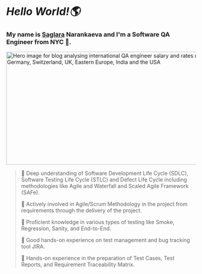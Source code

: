 # ***Hello World!🌎***
### My name is <a href="https://www.linkedin.com/in/saglara-narankaeva/" rel="nofollow">Saglara</a> Narankaeva and  I'm a Software QA Engineer from NYC 🗽.

<img width="650" height="301" src="https://kruschecompany.com/wp-content/uploads/2022/09/Hero-image-for-blog-analysing-international-QA-engineer-salary-and-rates-ranges-covering-Germany-Switzerland-UK-Eastern-Europe-India-and-the-USA-650x301.jpg" data-src="https://kruschecompany.com/wp-content/uploads/2022/09/Hero-image-for-blog-analysing-international-QA-engineer-salary-and-rates-ranges-covering-Germany-Switzerland-UK-Eastern-Europe-India-and-the-USA-650x301.jpg" class="attachment-post-thumbnail size-post-thumbnail wp-post-image lazyloaded" alt="Hero image for blog analysing international QA engineer salary and rates ranges covering Germany, Switzerland, UK, Eastern Europe, India and the USA" decoding="async" loading="lazy" data-srcset="https://kruschecompany.com/wp-content/uploads/2022/09/Hero-image-for-blog-analysing-international-QA-engineer-salary-and-rates-ranges-covering-Germany-Switzerland-UK-Eastern-Europe-India-and-the-USA-650x301.jpg 650w, https://kruschecompany.com/wp-content/uploads/2022/09/Hero-image-for-blog-analysing-international-QA-engineer-salary-and-rates-ranges-covering-Germany-Switzerland-UK-Eastern-Europe-India-and-the-USA-300x139.jpg 300w, https://kruschecompany.com/wp-content/uploads/2022/09/Hero-image-for-blog-analysing-international-QA-engineer-salary-and-rates-ranges-covering-Germany-Switzerland-UK-Eastern-Europe-India-and-the-USA-1024x474.jpg 1024w, https://kruschecompany.com/wp-content/uploads/2022/09/Hero-image-for-blog-analysing-international-QA-engineer-salary-and-rates-ranges-covering-Germany-Switzerland-UK-Eastern-Europe-India-and-the-USA-768x356.jpg 768w, https://kruschecompany.com/wp-content/uploads/2022/09/Hero-image-for-blog-analysing-international-QA-engineer-salary-and-rates-ranges-covering-Germany-Switzerland-UK-Eastern-Europe-India-and-the-USA.jpg 1280w" data-sizes="(max-width: 650px) 100vw, 650px" sizes="(max-width: 650px) 100vw, 650px" srcset="https://kruschecompany.com/wp-content/uploads/2022/09/Hero-image-for-blog-analysing-international-QA-engineer-salary-and-rates-ranges-covering-Germany-Switzerland-UK-Eastern-Europe-India-and-the-USA-650x301.jpg 650w, https://kruschecompany.com/wp-content/uploads/2022/09/Hero-image-for-blog-analysing-international-QA-engineer-salary-and-rates-ranges-covering-Germany-Switzerland-UK-Eastern-Europe-India-and-the-USA-300x139.jpg 300w, https://kruschecompany.com/wp-content/uploads/2022/09/Hero-image-for-blog-analysing-international-QA-engineer-salary-and-rates-ranges-covering-Germany-Switzerland-UK-Eastern-Europe-India-and-the-USA-1024x474.jpg 1024w, https://kruschecompany.com/wp-content/uploads/2022/09/Hero-image-for-blog-analysing-international-QA-engineer-salary-and-rates-ranges-covering-Germany-Switzerland-UK-Eastern-Europe-India-and-the-USA-768x356.jpg 768w, https://kruschecompany.com/wp-content/uploads/2022/09/Hero-image-for-blog-analysing-international-QA-engineer-salary-and-rates-ranges-covering-Germany-Switzerland-UK-Eastern-Europe-India-and-the-USA.jpg 1280w">


> 📌 Deep understanding of Software Development Life Cycle (SDLC), Software Testing Life Cycle (STLC) and Defect Life Cycle including methodologies like Agile and Waterfall and Scaled Agile Framework (SAFe).
> 
> 📌 Actively involved in Agile/Scrum Methodology in the project from requirements through the delivery of the project.
> 
> 📌 Proficient knowledge in various types of testing like Smoke, Regression, Sanity, and End-to-End.
> 
> 📌 Good hands-on experience on test management and bug tracking tool JIRA.
> 
> 📌 Hands-on experience in the preparation of Test Cases, Test Reports, and Requirement Traceability Matrix.


